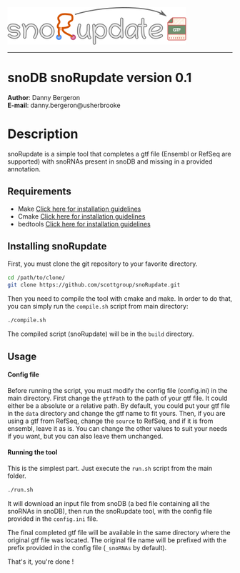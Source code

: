 <img src="snoRupdate.png" alt="snoRupdate" width="400"/><hr>
# snoDB snoRupdate version 0.1

__Author__: Danny Bergeron\
__E-mail__: danny.bergeron@usherbrooke

# Description
snoRupdate is a simple tool that completes a gtf file (Ensembl or RefSeq
are supported) with snoRNAs present in snoDB and missing in a provided annotation.

## Requirements
- Make [Click here for installation guidelines](https://linuxhint.com/install-make-ubuntu/)
- Cmake [Click here for installation guidelines](https://cmake.org/install/)
- bedtools [Click here for installation guidelines](https://bedtools.readthedocs.io/en/latest/content/installation.html)

## Installing snoRupdate
First, you must clone the git repository to your favorite directory.
```bash
cd /path/to/clone/
git clone https://github.com/scottgroup/snoRupdate.git
```

Then you need to compile the tool with cmake and make. In order to do that,
you can simply run the `compile.sh` script from main directory:
```bash
./compile.sh
```

The compiled script (snoRupdate) will be in the `build` directory.

## Usage

#### Config file
Before running the script, you must modify the config file (config.ini) in the
main directory. First change the `gtfPath` to the path of your gtf file. It could
either be a absolute or a relative path. By default, you could put your gtf file
in the `data` directory and change the gtf name to fit yours. Then, if you are
using a gtf from RefSeq, change the `source` to RefSeq, and if it is from
ensembl, leave it as is. You can change the other values to suit your needs
if you want, but you can also leave them unchanged.

#### Running the tool
This is the simplest part. Just execute the `run.sh` script from the main folder.
```bash
./run.sh
```

It will download an input file from snoDB (a bed file containing all the
snoRNAs in snoDB), then run the snoRupdate tool, with the config file provided
in the `config.ini` file.

The final completed gtf file will be available in the same directory where
the original gtf file was located. The original file name will be prefixed
with the prefix provided in the config file (`_snoRNAs` by default).

That's it, you're done !
